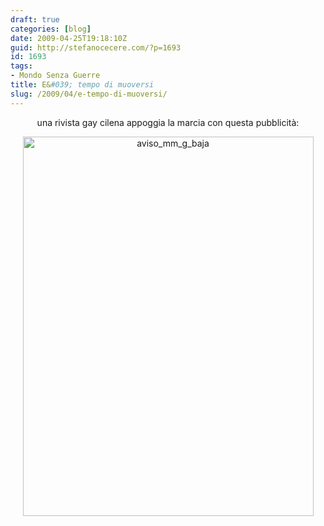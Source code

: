```yaml
---
draft: true
categories: [blog]
date: 2009-04-25T19:18:10Z
guid: http://stefanocecere.com/?p=1693
id: 1693
tags:
- Mondo Senza Guerre
title: E&#039; tempo di muoversi
slug: /2009/04/e-tempo-di-muoversi/
---
```


<p style="text-align: center">
  una rivista gay cilena appoggia la marcia con questa pubblicità:
</p>

<p style="text-align: center">
  <img class="aligncenter size-full wp-image-1694" title="aviso_mm_g_baja" src="http://stefanocecere.com/wp-content/uploads/sites/3/2009/04/aviso_mm_g_baja.jpg" alt="aviso_mm_g_baja" width="465" height="607" srcset="http://stefanocecere.com/wp-content/uploads/sites/3/2009/04/aviso_mm_g_baja.jpg 665w, http://stefanocecere.com/wp-content/uploads/sites/3/2009/04/aviso_mm_g_baja-230x300.jpg 230w" sizes="(max-width: 465px) 100vw, 465px" />
</p>